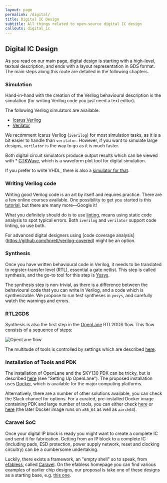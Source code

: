 ```yaml
---
layout: page
permalink: /digital/
title: Digital IC Design
subtitle: All things related to open-source digital IC design
callouts: digital_ic
---
```


## Digital IC Design

As you read on our main page, digital design is starting with a high-level, textual description, and ends with a layout representation in GDS format. The main steps along this route are detailed in the following chapters.

### Simulation

Hand-in-hand with the creation of the Verilog behavioural description is the simulation (for writing Verilog code you just need a text editor).

The following Verilog simulators are available:

* [Icarus Verilog](https://github.com/steveicarus/iverilog.git)
* [Verilator](https://github.com/verilator/verilator)

We recomment Icarus Verilog (`iverilog`) for most simulation tasks, as it is a bit easier to handle than `verilator`. However, if you want to simulate large designs, `verilator` is the way to go as it is much faster.

Both digital circuit simulators produce output results which can be viewed with * [GTKWave](https://github.com/gtkwave/gtkwave), which is a waveform plot tool for digital simulation.

If you prefer to write VHDL, there is also a [simulator for that](https://github.com/ghdl/ghdl).

### Writing Verilog code

Writing good Verilog code is an art by itself and requires practice. There are a few online courses available. One possibility to get you started is this [tutorial](https://www.chipverify.com/verilog/verilog-tutorial), but there are many more—Google it!

What you definitely should do is to use [linting](https://en.wikipedia.org/wiki/Lint_(software)), means using static code analysis to spot typical errors. Both `iverilog` and `verilator` support code linting, so use both.

For advanced digital designers using [code coverage analysis] (https://github.com/hpretl/verilog-covered) might be an option.

### Synthesis

Once you have written behavioural code in Verilog, it needs to be translated to register-transfer level (RTL), essential a gate netlist. This step is called synthesis, and the go-to tool for this step is [Yosys](https://github.com/YosysHQ/yosys).

The synthesis step is non-trivial, as there is a difference between the behavioural code that you can write in Verilog, and a code which is synthesizable. We propose to run test syntheses in `yosys`, and carefully watch the warnings and errors. 

### RTL2GDS

Synthesis is also the first step in the [OpenLane](https://github.com/The-OpenROAD-Project/OpenLane) RTL2GDS flow. This flow consists of a sequence of steps:

![OpenLane flow](https://github.com/The-OpenROAD-Project/OpenLane/blob/master/docs/_static/openlane.flow.1.png?raw=true)

The multitude of tools is controlled by settings which are described [here](https://github.com/The-OpenROAD-Project/OpenLane/blob/master/configuration/README.md).

### Installation of Tools and PDK

The installation of OpenLane and the SKY130 PDK can be tricky, but is described [here](https://github.com/The-OpenROAD-Project/OpenLane) (see "Setting Up OpenLane"). The proposed installation uses [Docker](https://www.docker.com), which is available for the major computing platforms.

Alternatively, there are a number of other solutions available, you can check the Slack channel for options. For a curated, pre-installed Docker image containing PDK and large number of tools, you can either check [here](https://github.com/efabless/foss-asic-tools) or [here](https://github.com/hpretl/iic-osic-tools) (the later Docker image runs on `x86_64` as well as `aarch64`).

### Caravel SoC

Once your digital IP block is ready you might want to create a complete IC and send it for fabrication. Getting from an IP block to a complete IC (including pads, ESD protection, power supply network, reset and clocking circuitry) can be a cumbersome undertaking.

Luckily, there exists a framework, an "empty shell" so to speak, from [efabless](https://efabless.com), called [Caravel](https://github.com/efabless/caravel_user_project). On the efabless homepage you can find various examples of earlier chip designs, our proposal is take one of these designs as a starting base, e.g. [this one](https://github.com/hpretl/iic-audiodac-v1).
